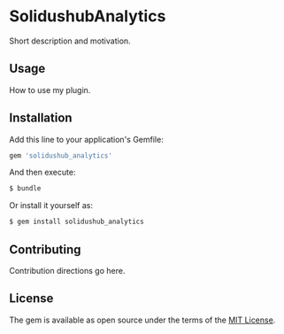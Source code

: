 # SolidushubAnalytics
Short description and motivation.

## Usage
How to use my plugin.

## Installation
Add this line to your application's Gemfile:

```ruby
gem 'solidushub_analytics'
```

And then execute:
```bash
$ bundle
```

Or install it yourself as:
```bash
$ gem install solidushub_analytics
```

## Contributing
Contribution directions go here.

## License
The gem is available as open source under the terms of the [MIT License](http://opensource.org/licenses/MIT).
